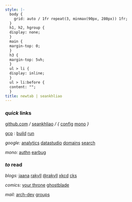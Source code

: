 ```yaml
---
style: |-
  body {
    grid: auto / 1fr repeat(3, minmax(90px, 280px)) 1fr;
  }
  h1, h2, hgroup {
  display: none;
  }
  main {
  margin-top: 0;
  }
  h3 {
  margin-top: 5vh;
  }
  ul > li {
  display: inline;
  }
  ul > li:before {
  content: "";
  }
title: newtab | seankhliao
---
```


### _quick_ links

[github.com](https://github.com)
_/_
[seankhliao](https://github.com/seankhliao)
_/ {_
[config](https://github.com/seankhliao/config)
[mono](https://github.com/seankhliao/mono)
_}_

[gcp](https://console.cloud.google.com)
_:_
[build](https://console.cloud.google.com/cloud-build/builds?project=com-seankhliao)
[run](https://console.cloud.google.com/run?project=com-seankhliao)

_google:_
[analytics](https://analytics.google.com)
[datastudio](https://datastudio.google.com/s/hPBEtNjX6EI)
[domains](https://domains.google.com)
[search](https://search.google.com/search-console/)

_mono:_
[authn](https://authn.seankhliao.com)
[earbug](https://earbug.seankhliao.com)

### _to_ read

_blogs:_
[jaana](https://jbd.dev)
[rakyll](https://rakyll.org)
[@rakyll](https://medium.com/@rakyll)
[xkcd](https://xkcd.com)
[cks](https://utcc.utoronto.ca/~cks/space/blog/__IndexChron)

_comics:_
[your throne](https://www.webtoons.com/en/fantasy/your-throne/list?title_no=2009)
[ghostblade](https://tapas.io/series/GhostBlade/info)

_mail:_
[arch-dev](https://lists.archlinux.org/pipermail/arch-dev-public/)
[groups](https://groups.google.com/my-groups)
